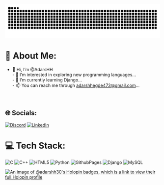 
![github contribution grid snake animation](https://raw.githubusercontent.com/0-don/0-don/output/github-contribution-grid-snake-dark.svg)

# 💫 About Me:
- 👋 Hi, I’m @AdarsHH<br>- 👀 I’m interested in exploring new programming languages...<br>- 🌱 I’m currently learning Django...<br>- 📫 You can reach me through adarshhegde473@gmail.com...<br><br><br>


## 🌐 Socials:
[![Discord](https://img.shields.io/badge/Discord-%237289DA.svg?logo=discord&logoColor=white)](https://discord.gg/adarsh4572) [![LinkedIn](https://img.shields.io/badge/LinkedIn-%230077B5.svg?logo=linkedin&logoColor=white)](https://linkedin.com/in/adarsh-hegde-b48502283) 

# 💻 Tech Stack:
![C](https://img.shields.io/badge/c-%2300599C.svg?style=plastic&logo=c&logoColor=white) ![C++](https://img.shields.io/badge/c++-%2300599C.svg?style=plastic&logo=c%2B%2B&logoColor=white) ![HTML5](https://img.shields.io/badge/html5-%23E34F26.svg?style=plastic&logo=html5&logoColor=white) ![Python](https://img.shields.io/badge/python-3670A0?style=plastic&logo=python&logoColor=ffdd54) ![GithubPages](https://img.shields.io/badge/github%20pages-121013?style=plastic&logo=github&logoColor=white) ![Django](https://img.shields.io/badge/django-%23092E20.svg?style=plastic&logo=django&logoColor=white) ![MySQL](https://img.shields.io/badge/mysql-4479A1.svg?style=plastic&logo=mysql&logoColor=white)



<!-- Proudly created with GPRM ( https://gprm.itsvg.in ) -->
[![An image of @adarshh30's Holopin badges, which is a link to view their full Holopin profile](https://holopin.me/adarshh30)](https://holopin.io/@adarshh30)
